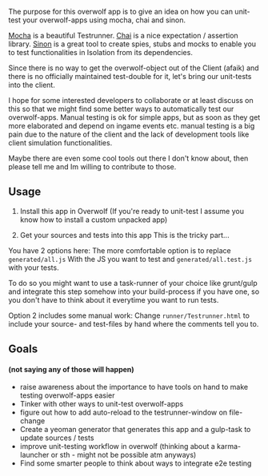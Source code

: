 The purpose for this overwolf app is to give an idea on how you can 
unit-test your overwolf-apps using mocha, chai and sinon.

[Mocha](https://mochajs.org/) is a beautiful Testrunner.
[Chai](http://chaijs.com/) is a nice expectation / assertion library.
[Sinon](http://sinonjs.org/) is a great tool to create spies, stubs and mocks to enable you to test functionalities in Isolation from its dependencies.

Since there is no way to get the overwolf-object out of the Client (afaik)
and there is no officially maintained test-double for it, let's bring our unit-tests into the client.

I hope for some interested developers to collaborate or at least discuss 
on this so that we might find some better ways to automatically test our overwolf-apps.
Manual testing is ok for simple apps, but as soon as they get more elaborated
and depend on ingame events etc. manual testing is a big pain due to the nature 
of the client and the lack of development tools like client simulation functionalities.

Maybe there are even some cool tools out there I don't know about, then please 
tell me and Im willing to contribute to those.

## Usage
1) Install this app in Overwolf (If you're ready to unit-test I assume you know how to install a custom unpacked app)

2) Get your sources and tests into this app
This is the tricky part...

You have 2 options here:
The more comfortable option is to replace ```generated/all.js``` With the JS you want to test
and ```generated/all.test.js``` with your tests. 

To do so you might want to use a task-runner of your choice like grunt/gulp 
and integrate this step somehow into your build-process 
if you have one, so you don't have to think about it everytime you want to run tests.

Option 2 includes some manual work:
Change ```runner/Testrunner.html``` to include your source- and test-files by hand
where the comments tell you to.

## Goals
#### (not saying any of those will happen)

- raise awareness about the importance to have tools on hand to make testing overwolf-apps easier
- Tinker with other ways to unit-test overwolf-apps
- figure out how to add auto-reload to the testrunner-window on file-change
- Create a yeoman generator that generates this app and a gulp-task to update sources / tests
- improve unit-testing workflow in overwolf (thinking about a karma-launcher or sth - might not be possible atm anyways)
- Find some smarter people to think about ways to integrate e2e testing